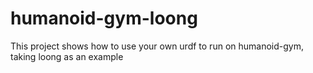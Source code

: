 # humanoid-gym-loong
This project shows how to use your own urdf to run on humanoid-gym, taking loong as an example
